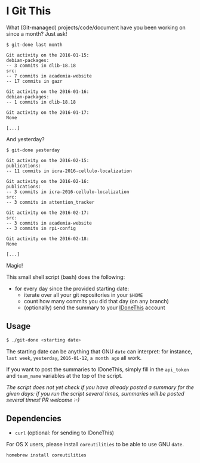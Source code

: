 I Git This
==========

What (Git-managed) projects/code/document have you been working on since a
month? Just ask!

```
$ git-done last month

Git activity on the 2016-01-15:
debian-packages:
-- 3 commits in dlib-18.18
src:
-- 7 commits in academia-website
-- 17 commits in gazr

Git activity on the 2016-01-16:
debian-packages:
-- 1 commits in dlib-18.18

Git activity on the 2016-01-17:
None

[...]
```

And yesterday?

```
$ git-done yesterday

Git activity on the 2016-02-15:
publications:
-- 11 commits in icra-2016-cellulo-localization

Git activity on the 2016-02-16:
publications:
-- 3 commits in icra-2016-cellulo-localization
src:
-- 3 commits in attention_tracker

Git activity on the 2016-02-17:
src:
-- 3 commits in academia-website
-- 3 commits in rpi-config

Git activity on the 2016-02-18:
None

[...]
```

Magic!


This small shell script (bash) does the following:

- for every day since the provided starting date:
    - iterate over all your git repositories in your `$HOME`
    - count how many commits you did that day (on any branch)
    - (optionally) send the summary to your [IDoneThis](https://idonethis.com) account

Usage
-----

```sh
$ ./git-done <starting date>
```

The starting date can be anything that GNU `date` can interpret: for instance,
`last week`, `yesterday`, `2016-01-12`,  `a month ago` all work.

If you want to post the summaries to IDoneThis, simply fill in the `api_token`
and `team_name` variables at the top of the script.

*The script does not yet check if you have already posted a summary for the
given days: if you run the script several times, summaries will be posted
several times! PR welcome :-)*

Dependencies
------------
- `curl` (optional: for sending to IDoneThis)

For OS X users, please install `coreutilities` to be able to use GNU `date`.
```
homebrew install coreutilities
```
